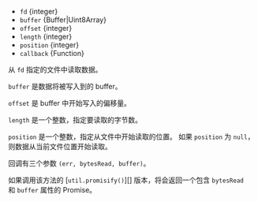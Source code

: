 <!-- YAML
added: v0.0.2
changes:
  - version: v7.4.0
    pr-url: https://github.com/nodejs/node/pull/10382
    description: The `buffer` parameter can now be a `Uint8Array`.
  - version: v6.0.0
    pr-url: https://github.com/nodejs/node/pull/4518
    description: The `length` parameter can now be `0`.
-->

* `fd` {integer}
* `buffer` {Buffer|Uint8Array}
* `offset` {integer}
* `length` {integer}
* `position` {integer}
* `callback` {Function}

从 `fd` 指定的文件中读取数据。

`buffer` 是数据将被写入到的 buffer。

`offset` 是 buffer 中开始写入的偏移量。

`length` 是一个整数，指定要读取的字节数。

`position` 是一个整数，指定从文件中开始读取的位置。
如果 `position` 为 `null`，则数据从当前文件位置开始读取。

回调有三个参数 `(err, bytesRead, buffer)`。

如果调用该方法的 [`util.promisify()`][] 版本，将会返回一个包含 `bytesRead` 和 `buffer` 属性的 Promise。
